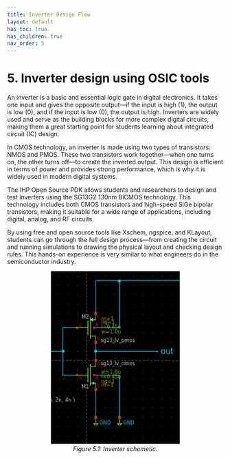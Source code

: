 ```yaml
---
title: Inverter Design Flow
layout: default
has_toc: true
has_children: true
nav_order: 5
---
```


# 5. Inverter design using OSIC tools

An inverter is a basic and essential logic gate in digital electronics. It takes one input and gives the opposite output—if the input is high (1), the output is low (0), and if the input is low (0), the output is high. Inverters are widely used and serve as the building blocks for more complex digital circuits, making them a great starting point for students learning about integrated circuit (IC) design.

In CMOS technology, an inverter is made using two types of transistors: NMOS and PMOS. These two transistors work together—when one turns on, the other turns off—to create the inverted output. This design is efficient in terms of power and provides strong performance, which is why it is widely used in modern digital systems.

The IHP Open Source PDK allows students and researchers to design and test inverters using the SG13G2 130nm BiCMOS technology. This technology includes both CMOS transistors and high-speed SiGe bipolar transistors, making it suitable for a wide range of applications, including digital, analog, and RF circuits.

By using free and open source tools like Xschem, ngspice, and KLayout, students can go through the full design process—from creating the circuit and running simulations to drawing the physical layout and checking design rules. This hands-on experience is very similar to what engineers do in the semiconductor industry.

<div align="center">
  <img src="./images/inverter_design/inverter.png" alt="inverter schemetic" width="300">
  <figcaption><em>Figure 5.1: Inverter schemetic.</em></figcaption>
</div>
